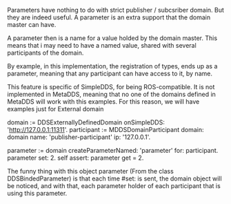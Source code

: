Parameters have nothing to do with strict publisher / subcsriber domain. But they are indeed useful. A parameter is an extra support that the domain master can have. 

A parameter then is a name for a value holded by the domain master.  This means that i may need to have a named value, shared with several participants of the domain.

By example, in this implementation, the registration of types, ends up as a parameter, meaning that any participant can have access to it, by name.

This feature is specific of SimpleDDS, for being ROS-compatible. It is not implemented in MetaDDS, meaning that no one of the domains defined in MetaDDS will work with this examples. For this reason, we will have examples just for External domain

domain := DDSExternallyDefinedDomain onSimpleDDS: 'http://127.0.0.1:11311'.
participant := MDDSDomainParticipant domain: domain name: 'publisher-participant' ip: '127.0.0.1'.

parameter := domain createParameterNamed: 'parameter' for: participant.
parameter set: 2.
self assert: parameter get = 2.

The funny thing with this object parameter (From the class DDSBindedParameter) is that each time #set: is sent, the domain object will be noticed, and with that, each parameter holder of each participant that is using this parameter. 

